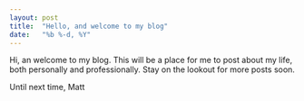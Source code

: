 ```yaml
---
layout: post
title:  "Hello, and welcome to my blog"
date:   "%b %-d, %Y"
---
```

Hi, an welcome to my blog. This will be a place for me to post about my life, both personally and professionally. Stay on the lookout for more posts soon.

Until next time, Matt
